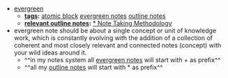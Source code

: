 - [evergreen]()
    - **[tags]():** [atomic block]() [evergreen notes]() [outline notes]()
    - **[relevant outline notes]():** [* Note Taking Methodology]()
- evergreen note should be about a single concept or unit of knowledge work, which is constantly evolving with the addition of a collection of coherent and most closely relevant and connected notes (concept) with your wild ideas around it.
    - ^^in my notes system all [evergreen notes]() will start with + as prefix^^
    - ^^all my [outline notes]() will start with * as prefix^^
